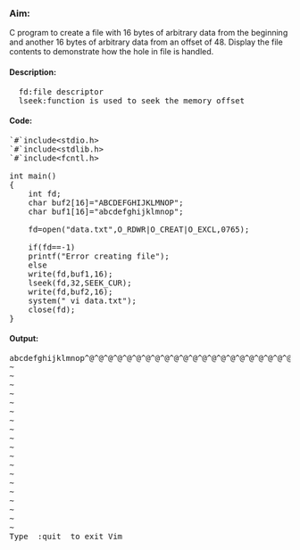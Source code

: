 ### Aim:
C program to create a file with 16 bytes of arbitrary data from the beginning and another 16 bytes of arbitrary data from an offset of 48. Display the file contents to demonstrate how the hole in file is handled.

#### Description:
<pre>  fd:file descriptor
  lseek:function is used to seek the memory offset
</pre>
#### Code:
<pre>`#`include&lt;stdio.h>
`#`include&lt;stdlib.h>
`#`include&lt;fcntl.h>

int main()
{
	int fd;
	char buf2[16]="ABCDEFGHIJKLMNOP";
	char buf1[16]="abcdefghijklmnop";

	fd=open("data.txt",O_RDWR|O_CREAT|O_EXCL,0765);

	if(fd==-1)
	printf("Error creating file");
	else
	write(fd,buf1,16);
	lseek(fd,32,SEEK_CUR);
	write(fd,buf2,16);
	system(" vi data.txt");
	close(fd);
}
</pre>
#### Output:
<pre>abcdefghijklmnop^@^@^@^@^@^@^@^@^@^@^@^@^@^@^@^@^@^@^@^@^@^@^@^@^@^@^@^@^@^@^@^@ABCDEFGHIJKLMNOP
~                                                                               
~                                                                               
~                                                                               
~                                                                               
~                                                                               
~                                                                               
~                                                                               
~                                                                               
~                                                                               
~                                                                               
~                                                                               
~                                                                               
~                                                                               
~                                                                               
~                                                                               
~                                                                               
~                                                                               
~                                                                               
~                                                                               
Type  :quit<Enter>  to exit Vim
</pre>
